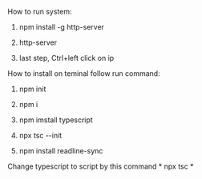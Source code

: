 How to run system:

1) npm install -g http-server

2) http-server

3) last step, Ctrl+left click on ip

How to install on teminal follow run command:

1) npm init

2) npm i

3) npm imstall typescript

4) npx tsc --init

5) npm install readline-sync

Change typescript to script by this command * npx tsc *
